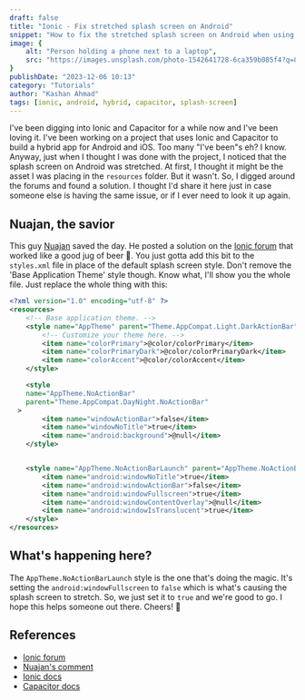 ```yaml
---
draft: false
title: "Ionic - Fix stretched splash screen on Android"
snippet: "How to fix the stretched splash screen on Android when using Ionic/Capacitor"
image: {
    alt: "Person holding a phone next to a laptop",
    src: "https://images.unsplash.com/photo-1542641728-6ca359b085f4?q=80&w=1965&auto=format&fit=crop&ixlib=rb-4.0.3&ixid=M3wxMjA3fDB8MHxwaG90by1wYWdlfHx8fGVufDB8fHx8fA%3D%3D"
}
publishDate: "2023-12-06 10:13"
category: "Tutorials"
author: "Kashan Ahmad"
tags: [ionic, android, hybrid, capacitor, splash-screen]
---
```


I've been digging into Ionic and Capacitor for a while now and I've been loving it. I've been working on a project that uses Ionic and Capacitor to build a hybrid app for Android and iOS. Too many "I've been"s eh? I know. Anyway, just when I thought I was done with the project, I noticed that the splash screen on Android was stretched. At first, I thought it might be the asset I was placing in the `resources` folder. But it wasn't. So, I digged around the forums and found a solution. I thought I'd share it here just in case someone else is having the same issue, or if I ever need to look it up again.

## Nuajan, the savior

This guy [Nuajan](https://github.com/Nuajan) saved the day. He posted a solution on the [Ionic forum](https://github.com/ionic-team/capacitor/issues/1627#issuecomment-633693708) that worked like a good jug of beer 🍺. You just gotta add this bit to the `styles.xml` file in place of the default splash screen style. Don't remove the 'Base Application Theme' style though. Know what, I'll show you the whole file. Just replace the whole thing with this:

```xml
<?xml version="1.0" encoding="utf-8" ?>
<resources>
    <!-- Base application theme. -->
    <style name="AppTheme" parent="Theme.AppCompat.Light.DarkActionBar">
        <!-- Customize your theme here. -->
        <item name="colorPrimary">@color/colorPrimary</item>
        <item name="colorPrimaryDark">@color/colorPrimaryDark</item>
        <item name="colorAccent">@color/colorAccent</item>
    </style>

    <style
    name="AppTheme.NoActionBar"
    parent="Theme.AppCompat.DayNight.NoActionBar"
  >
        <item name="windowActionBar">false</item>
        <item name="windowNoTitle">true</item>
        <item name="android:background">@null</item>
    </style>


    <style name="AppTheme.NoActionBarLaunch" parent="AppTheme.NoActionBar">
        <item name="android:windowNoTitle">true</item>
        <item name="android:windowActionBar">false</item>
        <item name="android:windowFullscreen">true</item>
        <item name="android:windowContentOverlay">@null</item>
        <item name="android:windowIsTranslucent">true</item>
    </style>
</resources>
```

## What's happening here?

The `AppTheme.NoActionBarLaunch` style is the one that's doing the magic. It's setting the `android:windowFullscreen` to `false` which is what's causing the splash screen to stretch. So, we just set it to `true` and we're good to go. I hope this helps someone out there. Cheers! 🍻

## References

- [Ionic forum](https://github.com/ionic-team/capacitor/issues/)
- [Nuajan's comment](https://github.com/ionic-team/capacitor/issues/1627#issuecomment-633693708)
- [Ionic docs](https://ionicframework.com/docs/)
- [Capacitor docs](https://capacitorjs.com/docs)
